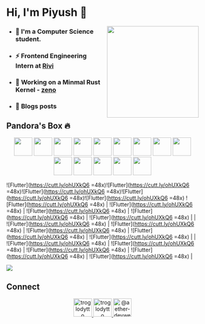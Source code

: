 # Hi, I'm Piyush 👋

<img align='right' src="https://cutt.ly/lnfmbqL" width="240">

- ### 🏫 I'm a Computer Science student.
- ### ⚡ Frontend Engineering Intern at [Rivi](https://rivi.co/)
- ### 🦄 Working on a Minmal Rust Kernel - [zeno](https://github.com/aether-devweb/zeno)
- ### 📖 Blogs posts
<!-- BLOG-POST-LIST:START -->
<!-- BLOG-POST-LIST:END -->

## Pandora's Box 🔥

<p align="center">
    <img height="48" width="48" src="https://cutt.ly/qhUXKYp" />
    <img height="48" width="48" src="https://cutt.ly/phUXVJx" />
    <img height="48" width="48" src="https://cutt.ly/1hUX1az" />
    <img height="48" width="48" src="https://cutt.ly/chUX9vG" />
    <img height="48" width="48" src="https://cutt.ly/BvOKUon">
    <img height="48" width="48" src="https://cutt.ly/kvOLjhg">
    <img height="48" width="48" src="https://cutt.ly/0vOK6Xf">
    <img height="48" width="48" src="https://cutt.ly/DhUX4hd" />
    <img height="48" width="48" src="https://cutt.ly/xhUCyFt" />
    <img height="48" width="48" src="https://cutt.ly/LhUCwLi" />
    <img height="48" width="48" src="https://cutt.ly/ohUXfm2" />
    <img height="48" width="48" src="https://cutt.ly/dhUZ9V9" />
    <img height="48" width="48" src="https://cutt.ly/DhUXg0n" />
    <img height="48" width="48" src="https://cutt.ly/ohUXkQ6" />
</p>

![Flutter](https://cutt.ly/ohUXkQ6 =48x)![Flutter](https://cutt.ly/ohUXkQ6 =48x)![Flutter](https://cutt.ly/ohUXkQ6 =48x)![Flutter](https://cutt.ly/ohUXkQ6 =48x)![Flutter](https://cutt.ly/ohUXkQ6 =48x) 
![Flutter](https://cutt.ly/ohUXkQ6 =48x) | ![Flutter](https://cutt.ly/ohUXkQ6 =48x) | ![Flutter](https://cutt.ly/ohUXkQ6 =48x) | ![Flutter](https://cutt.ly/ohUXkQ6 =48x) | ![Flutter](https://cutt.ly/ohUXkQ6 =48x) |
| ![Flutter](https://cutt.ly/ohUXkQ6 =48x) | ![Flutter](https://cutt.ly/ohUXkQ6 =48x) | ![Flutter](https://cutt.ly/ohUXkQ6 =48x) | ![Flutter](https://cutt.ly/ohUXkQ6 =48x) | ![Flutter](https://cutt.ly/ohUXkQ6 =48x) |
| ![Flutter](https://cutt.ly/ohUXkQ6 =48x) | ![Flutter](https://cutt.ly/ohUXkQ6 =48x) | ![Flutter](https://cutt.ly/ohUXkQ6 =48x) | ![Flutter](https://cutt.ly/ohUXkQ6 =48x) | ![Flutter](https://cutt.ly/ohUXkQ6 =48x) |

![](https://github-readme-stats.vercel.app/api?username=aether-devweb&show_icons=true)

## Connect
<p align="center">
  <a href="https://twitter.com/troglodytto" target="blank">
    <img src="https://cutt.ly/mnfmrxh" alt="troglodytto" width="48" />
  </a>
  <a href="https://instagram.com/troglodytto" target="blank">
    <img src="https://cutt.ly/CnfmoSv" alt="troglodytto" width="48" />
  </a>
  <a href="https://medium.com/@aether-devweb" target="blank">
    <img src="https://cutt.ly/gnfmabL" alt="@aether-devweb" width="48" />
  </a>
</p>


<!--stackedit_data:
eyJoaXN0b3J5IjpbLTEyMDA1OTc4MDMsLTE4MTg5OTYyOTUsMT
MyMTA1MjM3NCw3MjAwMTE4NDMsNTc2Njk4MzEzLDEwMzIwMDQ3
MzUsNzIwMDExODQzLDE1NTU1NTA0NjBdfQ==
-->